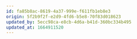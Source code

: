 ```yaml
---
id: fa85b8ac-8619-4a37-999e-f611fb1eb8e3
origin: 5f2b9f2f-e2d9-4fd6-b5e8-70f83d018623
updated_by: 5ecc98ca-e8cb-4d6a-b41d-360bc334b495
updated_at: 1664911520
---
```

